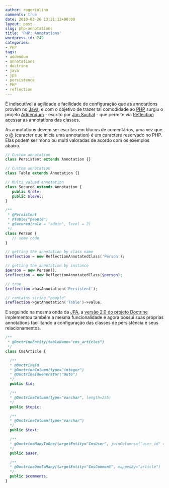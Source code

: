 ```yaml
---
author: rogeriolino
comments: true
date: 2010-03-26 13:21:12+00:00
layout: post
slug: php-annotations
title: 'PHP: Annotations'
wordpress_id: 249
categories:
- PHP
tags:
- addendum
- annotations
- doctrine
- java
- jpa
- persistence
- PHP
- reflection
---
```


É indiscutível a agilidade e facilidade de configuração que as annotations provêm no [Java](http://java.sun.com/), e com o objetivo de trazer tal comodidade ao [PHP](http://php.net) surgiu o projeto [Addendum](http://code.google.com/p/addendum/) - escrito por [Jan Suchal](http://jsmf.net/) - que permite via [Reflection](http://en.wikipedia.org/wiki/Reflection_(computer_science)) acessar as annotations das classes.

As annotations devem ser escritas em blocos de comentários, uma vez que o [@](http://thesmithfam.org/blog/2006/05/07/php-the-operator/) (caracter que inicia uma annotation) é um caractere reservado no PHP. Elas podem ser mono ou multi valoradas de acordo com os exemplos abaixo.
   
    
```php
// Custom annotation
class Persistent extends Annotation {}

// Custom annotation
class Table extends Annotation {}

// Multi valued annotation
class Secured extends Annotation {
   public $role;
   public $level;
}

/** 
 * @Persistent 
 * @Table("people")
 * @Secured(role = "admin", level = 2)
 */
class Person {
   // some code
}

// getting the annotation by class name
$reflection = new ReflectionAnnotatedClass('Person');

// getting the annotation by instance
$person = new Person();
$reflection = new ReflectionAnnotatedClass($person);

// true
$reflection->hasAnnotation('Persistent'); 

// contains string "people"
$reflection->getAnnotation('Table')->value; 
```

E seguindo na mesma onda da [JPA](http://java.sun.com/javaee/technologies/persistence.jsp), a [versão 2.0 do projeto Doctrine](http://www.doctrine-project.org/blog/php-5-3-and-doctrine-2-0-teaser) implementou também a mesma funcionalidade e agora possui suas próprias annotations facilitando a configuração das classes de persistência e seus relacionamentos.


```php
/**
 * @DoctrineEntity(tableName="cms_articles")
 */
class CmsArticle {

  /**
  * @DoctrineId
  * @DoctrineColumn(type="integer")
  * @DoctrineIdGenerator("auto")
  */
  public $id;

  /**
  * @DoctrineColumn(type="varchar", length=255)
  */
  public $topic;

  /**
  * @DoctrineColumn(type="varchar")
  */
  public $text;

  /**
  * @DoctrineManyToOne(targetEntity="CmsUser", joinColumns={"user_id" = "id"})
  */
  public $user;

  /**
  * @DoctrineOneToMany(targetEntity="CmsComment", mappedBy="article")
  */
  public $comments;
}
```
